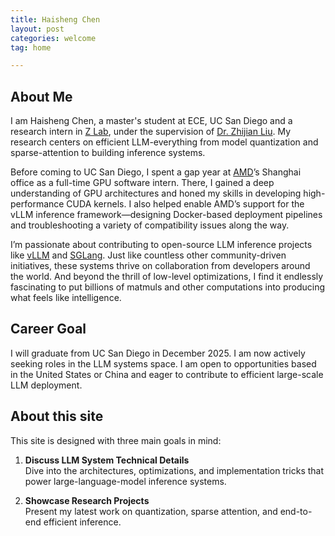 ```yaml
---
title: Haisheng Chen
layout: post
categories: welcome
tag: home

---
```


## About Me
I am Haisheng Chen, a master's student at ECE, UC San Diego and a research intern in [Z Lab](https://z-lab.ai/), under the supervision of [Dr. Zhijian Liu](https://zhijianliu.com/). My research centers on efficient LLM-everything from model quantization and sparse-attention to building inference systems.

Before coming to UC San Diego, I spent a gap year at [AMD](https://www.amd.com/en.html)’s Shanghai office as a full-time GPU software intern. There, I gained a deep understanding of GPU architectures and honed my skills in developing high-performance CUDA kernels. I also helped enable AMD’s support for the vLLM inference framework—designing Docker-based deployment pipelines and troubleshooting a variety of compatibility issues along the way.

I’m passionate about contributing to open-source LLM inference projects like [vLLM](https://github.com/vllm-project/vllm) and [SGLang](https://github.com/sgl-project/sglang). Just like countless other community-driven initiatives, these systems thrive on collaboration from developers around the world. And beyond the thrill of low-level optimizations, I find it endlessly fascinating to put billions of matmuls and other computations into producing what feels like intelligence.  

## Career Goal
I will graduate from UC San Diego in December 2025. I am now actively seeking roles in the LLM systems space. I am open to opportunities based in the United States or China and eager to contribute to efficient large-scale LLM deployment.  

## About this site
This site is designed with three main goals in mind:

1. **Discuss LLM System Technical Details**  
   Dive into the architectures, optimizations, and implementation tricks that power large-language-model inference systems.

2. **Showcase Research Projects**  
   Present my latest work on quantization, sparse attention, and end-to-end efficient inference.